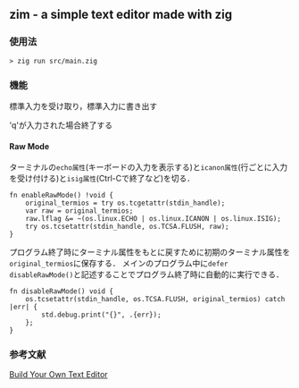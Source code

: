 ## zim - a simple text editor made with zig

### 使用法

```
> zig run src/main.zig
```

### 機能

標準入力を受け取り，標準入力に書き出す

'q'が入力された場合終了する

#### Raw Mode

ターミナルの`echo属性`(キーボードの入力を表示する)と`icanon属性`(行ごとに入力を受け付ける)と`isig属性`(Ctrl-Cで終了など)を切る．

```
fn enableRawMode() !void {
    original_termios = try os.tcgetattr(stdin_handle);
    var raw = original_termios;
    raw.lflag &= ~(os.linux.ECHO | os.linux.ICANON | os.linux.ISIG);
    try os.tcsetattr(stdin_handle, os.TCSA.FLUSH, raw);
}
```

プログラム終了時にターミナル属性をもとに戻すために初期のターミナル属性を`original_termios`に保存する．
メインのプログラム中に`defer disableRawMode()`と記述することでプログラム終了時に自動的に実行できる．

```
fn disableRawMode() void {
    os.tcsetattr(stdin_handle, os.TCSA.FLUSH, original_termios) catch |err| {
        std.debug.print("{}", .{err});
    };
}
```

### 参考文献

[Build Your Own Text Editor](https://viewsourcecode.org/snaptoken/kilo/ "kilo editor")

